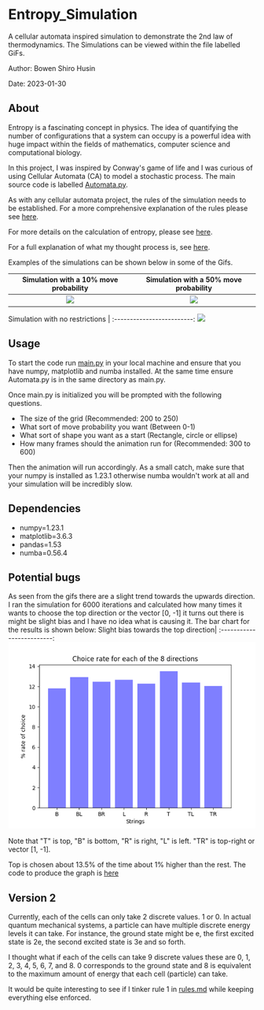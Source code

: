 # Entropy_Simulation
A cellular automata inspired simulation to demonstrate the 2nd law of thermodynamics. 
The Simulations can be viewed within the file labelled GiFs. 

Author: Bowen Shiro Husin

Date: 2023-01-30

## About
Entropy is a fascinating concept in physics. The idea of quantifying the number of configurations that a system can occupy is a powerful idea with huge impact within the fields of mathematics, computer science and computational biology. 

In this project, I was inspired by Conway's game of life and I was curious of using Cellular Automata (CA) to model a stochastic process. The main source code is labelled [Automata.py](https://github.com/ShiroHusin/Entropy_Simulation/blob/main/Code/Automata.py).

As with any cellular automata project, the rules of the simulation needs to be established. For a more comprehensive explanation of the rules please see [here](https://github.com/ShiroHusin/Entropy_Simulation/blob/main/rules.md).

For more details on the calculation of entropy, please see [here](https://github.com/ShiroHusin/Entropy_Simulation/blob/main/Entropy_Computation.pdf).

For a full explanation of what my thought process is, see [here](https://github.com/ShiroHusin/Entropy_Simulation/blob/main/Thoughts.pdf).

Examples of the simulations can be shown below in some of the Gifs. 

Simulation with a 10% move probability  |  Simulation with a 50% move probability |  
:-------------------------:|:-------------------------:|
![](https://github.com/ShiroHusin/Entropy_Simulation/blob/main/GiFs/Entropy_alpha%3D10%25.gif)  |  ![](https://github.com/ShiroHusin/Entropy_Simulation/blob/main/GiFs/Entropy_alpha%3D50%25.gif)| 


Simulation with no restrictions |
:-------------------------:
![](https://github.com/ShiroHusin/Entropy_Simulation/blob/main/GiFs/Entropy_alpha%3D100%25.gif)

## Usage 
To start the code run [main.py](https://github.com/ShiroHusin/Entropy_Simulation/blob/main/Code/main.py) in your local machine and ensure that you have numpy, matplotlib and numba installed. 
At the same time ensure Automata.py is in the same directory as main.py.

Once main.py is initialized you will be prompted with the following questions.
 - The size of the grid (Recommended: 200 to 250)
 - What sort of move probability you want (Between 0-1)
 - What sort of shape you want as a start (Rectangle, circle or ellipse)
 - How many frames should the animation run for (Recommended: 300 to 600) 

Then the animation will run accordingly. As a small catch, make sure that your numpy is installed as 1.23.1 otherwise numba wouldn't work at all and your simulation will be incredibly slow. 
 
## Dependencies
- numpy=1.23.1
- matplotlib=3.6.3
- pandas=1.53
- numba=0.56.4

## Potential bugs
As seen from the gifs there are a slight trend towards the upwards direction. I ran the simulation for 6000 iterations and calculated how many times it wants to choose the top direction or the vector [0, -1] it turns out there is might be slight bias and I have no idea what is causing it. The bar chart for the results is shown below: 
Slight bias towards the top direction|
:-------------------------:
![](https://github.com/ShiroHusin/Entropy_Simulation/blob/main/GiFs/bias.png)

Note that "T" is top, "B" is bottom, "R" is right, "L" is left. "TR" is top-right or vector [1, -1]. 

Top is chosen about 13.5% of the time about 1% higher than the rest. The code to produce the graph is [here](https://github.com/ShiroHusin/Entropy_Simulation/blob/main/Code/Bugfixing_analysis.py)

## Version 2 
Currently, each of the cells can only take 2 discrete values. 1 or 0. In actual quantum mechanical systems, a particle can have multiple discrete energy levels it can take. For instance, the ground state might be e, the first excited state is 2e, the second excited state is 3e and so forth. 

I thought what if each of the cells can take 9 discrete values these are 0, 1, 2, 3, 4, 5, 6, 7, and 8. 0 corresponds to the ground state and 8 is equivalent to the maximum amount of energy that each cell (particle) can take. 

It would be quite interesting to see if I tinker rule 1 in [rules.md](https://github.com/ShiroHusin/Entropy_Simulation/blob/main/rules.md) while keeping everything else enforced. 
